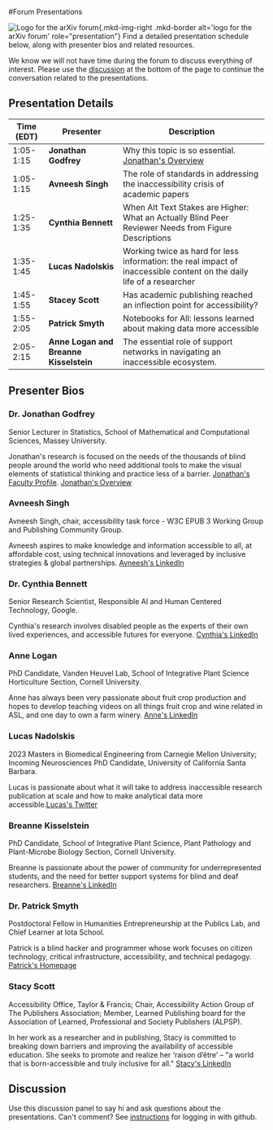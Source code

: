 #Forum Presentations

![Logo for the arXiv forum](../../assets/arxiv-lockup-forum-bgcolor.png){.mkd-img-right .mkd-border alt='logo for the arXiv forum' role="presentation"}
Find a detailed presentation schedule below, along with presenter bios and related resources.

We know we will not have time during the forum to discuss everything of interest. Please use the [discussion](#discussion) at the bottom of the page to continue the conversation related to the presentations.

## Presentation Details

| Time (EDT) | Presenter | Description |
| --- | --- | --- |
| 1:05-1:15 | **Jonathan Godfrey** | Why this topic is so essential. [Jonathan's Overview](/materials/presentation-jg.html) |
| 1:05-1:15 | **Avneesh Singh** | The role of standards in addressing the inaccessibility crisis of academic papers |
| 1:25-1:35 | **Cynthia Bennett** | When Alt Text Stakes are Higher: What an Actually Blind Peer Reviewer Needs from Figure Descriptions |
| 1:35-1:45 | **Lucas Nadolskis** | Working twice as hard for less information: the real impact of inaccessible content on the daily life of a researcher |
| 1:45-1:55 | **Stacey Scott** | Has academic publishing reached an inflection point for accessibility? |
| 1:55-2:05 | **Patrick Smyth** | Notebooks for All: lessons learned about making data more accessible |
| 2:05-2:15 | **Anne Logan and Breanne Kisselstein** | The essential role of support networks in navigating an inaccessible ecosystem. |

## Presenter Bios

### Dr. Jonathan Godfrey
Senior Lecturer in Statistics, School of Mathematical and Computational Sciences, Massey University.

Jonathan's research is focused on the needs of the thousands of blind people around the world who need additional tools to make the visual elements of statistical thinking and practice less of a barrier. [Jonathan's Faculty Profile](https://www.massey.ac.nz/massey/expertise/profile.cfm?stref=416430). [Jonathan's Overview](/materials/presentation-jg.html)

### Avneesh Singh
Avneesh Singh, chair, accessibility task force - W3C EPUB 3 Working Group and Publishing Community Group.

Avneesh aspires to make knowledge and information accessible to all, at affordable cost, using technical innovations and leveraged by inclusive strategies & global partnerships. [Avneesh's LinkedIn](https://www.linkedin.com/in/avneesh-singh-01b32316/)

### Dr. Cynthia Bennett
Senior Research Scientist, Responsible AI and Human Centered Technology, Google.

Cynthia's research involves disabled people as the experts of their own lived experiences, and accessible futures for everyone. [Cynthia's LinkedIn](https://www.linkedin.com/in/clb5590/)

### Anne Logan
PhD Candidate, Vanden Heuvel Lab, School of Integrative Plant Science Horticulture Section, Cornell University.

Anne has always been very passionate about fruit crop production and hopes to develop teaching videos on all things fruit crop and wine related in ASL, and one day to own a farm winery. [Anne's LinkedIn](https://www.linkedin.com/in/anne-kearney-logan-9a75b989/)

### Lucas Nadolskis
2023 Masters in Biomedical Engineering from Carnegie Mellon University; Incoming Neurosciences PhD Candidate, University of California Santa Barbara.

Lucas is passionate about what it will take to address inaccessible research publication at scale and how to make analytical data more accessible.[Lucas's Twitter](https://twitter.com/lnadolskis?lang=en)

### Breanne Kisselstein
PhD Candidate, School of Integrative Plant Science, Plant Pathology and Plant-Microbe Biology Section, Cornell University.

Breanne is passionate about the power of community for underrepresented students, and the need for better support systems for blind and deaf researchers. [Breanne's LinkedIn](https://www.linkedin.com/in/breannekisselstein/)

### Dr. Patrick Smyth
Postdoctoral Fellow in Humanities Entrepreneurship at the Publics Lab, and Chief Learner at Iota School.

Patrick is a blind hacker and programmer whose work focuses on citizen technology, critical infrastructure, accessibility, and technical pedagogy. [Patrick's Homepage](https://smythp.com/index.html)

### Stacy Scott
Accessibility Office, Taylor & Francis; Chair, Accessibility Action Group of The Publishers Association; Member, Learned Publishing board for the Association of Learned, Professional and Society Publishers (ALPSP).

In her work as a researcher and in publishing, Stacy is committed to breaking down barriers and improving the availability of accessible education. She seeks to promote and realize her ‘raison d’être’ – "a world that is born-accessible and truly inclusive for all." [Stacy's LinkedIn](https://www.linkedin.com/in/stacy-scott-b7552737/)


## Discussion
Use this discussion panel to say hi and ask questions about the presentations. Can't comment? See [instructions](getting-started.md) for logging in with github.
